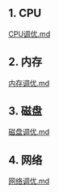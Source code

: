 ## 1. CPU
[CPU调优.md](CPU调优.md)
## 2. 内存
[内存调优.md](内存调优.md)
## 3. 磁盘
[磁盘调优.md](磁盘调优.md)
## 4. 网络
[网络调优.md](网络调优.md)

